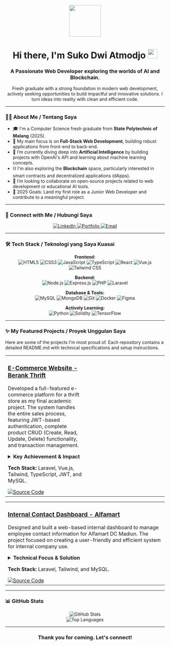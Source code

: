 <p align="center">
  <img src="https://media.giphy.com/media/M9gbBd9nbDrOTu1Mqx/giphy.gif" width="100">
</p>

<h1 align="center">
  Hi there, I'm Suko Dwi Atmodjo <img src="https://media.giphy.com/media/hvRJCLFzcasrR4ia7z/giphy.gif" width="30px"/>
</h1>
<h3 align="center">A Passionate Web Developer exploring the worlds of AI and Blockchain.</h3>

<p align="center">
  Fresh graduate with a strong foundation in modern web development, actively seeking opportunities to build impactful and innovative solutions. I turn ideas into reality with clean and efficient code.
</p>

---

### 👨‍💻 About Me / Tentang Saya

- 🎓 I'm a Computer Science fresh graduate from **State Polytechnic of Malang** (2025).
- 🔭 My main focus is on **Full-Stack Web Development**, building robust applications from front-end to back-end.
- 🌱 I’m currently diving deep into **Artificial Intelligence** by building projects with OpenAI's API and learning about machine learning concepts.
- ⛓️ I'm also exploring the **Blockchain** space, particularly interested in smart contracts and decentralized applications (dApps).
- 👯 I’m looking to collaborate on open-source projects related to web development or educational AI tools.
- 🥅 2025 Goals: Land my first role as a Junior Web Developer and contribute to a meaningful project.

---

### 🤝 Connect with Me / Hubungi Saya

<p align="center">
  <a href="https://linkedin.com/in/sukodwiatmodjo" target="_blank">
    <img src="https://img.shields.io/badge/LinkedIn-0077B5?style=for-the-badge&logo=linkedin&logoColor=white" alt="LinkedIn">
  </a>
  <a href="" target="_blank">
    <img src="https://img.shields.io/badge/Portfolio-333333?style=for-the-badge&logo=About.me&logoColor=white" alt="Portfolio">
  </a>
  <a href="mailto:sukodwiatmodjo134@gmail.com">
    <img src="https://img.shields.io/badge/Email-D14836?style=for-the-badge&logo=gmail&logoColor=white" alt="Email">
  </a>
</p>

---

### 🛠️ Tech Stack / Teknologi yang Saya Kuasai

<p align="center">
  <strong>Frontend:</strong><br>
  <img src="https://img.shields.io/badge/HTML5-E34F26?style=for-the-badge&logo=html5&logoColor=white" alt="HTML5">
  <img src="https://img.shields.io/badge/CSS3-1572B6?style=for-the-badge&logo=css3&logoColor=white" alt="CSS3">
  <img src="https://img.shields.io/badge/JavaScript-F7DF1E?style=for-the-badge&logo=javascript&logoColor=black" alt="JavaScript">
  <img src="https://img.shields.io/badge/TypeScript-0184D5?style=for-the-badge&logo=typescript&logoColor=white" alt="TypeScript">
  <img src="https://img.shields.io/badge/React-20232A?style=for-the-badge&logo=react&logoColor=61DAFB" alt="React">
  <img src="https://img.shields.io/badge/Vue.js-35495E?style=for-the-badge&logo=vue.js&logoColor=4FC08D" alt="Vue.js">
  <img src="https://img.shields.io/badge/Tailwind_CSS-38B2AC?style=for-the-badge&logo=tailwind-css&logoColor=white" alt="Tailwind CSS">
</p>

<p align="center">
  <strong>Backend:</strong><br>
  <img src="https://img.shields.io/badge/Node.js-339933?style=for-the-badge&logo=nodedotjs&logoColor=white" alt="Node.js">
  <img src="https://img.shields.io/badge/Express.js-000000?style=for-the-badge&logo=express&logoColor=white" alt="Express.js">
  <img src="https://img.shields.io/badge/PHP-777BB4?style=for-the-badge&logo=php&logoColor=white" alt="PHP">
  <img src="https://img.shields.io/badge/Laravel-FF2D20?style=for-the-badge&logo=laravel&logoColor=white" alt="Laravel">
</p>

<p align="center">
  <strong>Database & Tools:</strong><br>
  <img src="https://img.shields.io/badge/MySQL-4479A1?style=for-the-badge&logo=mysql&logoColor=white" alt="MySQL">
  <img src="https://img.shields.io/badge/MongoDB-4EA94B?style=for-the-badge&logo=mongodb&logoColor=white" alt="MongoDB">
  <img src="https://img.shields.io/badge/Git-F05032?style=for-the-badge&logo=git&logoColor=white" alt="Git">
  <img src="https://img.shields.io/badge/Docker-2496ED?style=for-the-badge&logo=docker&logoColor=white" alt="Docker">
  <img src="https://img.shields.io/badge/Figma-F24E1E?style=for-the-badge&logo=figma&logoColor=white" alt="Figma">
</p>

<p align="center">
  <strong>Actively Learning:</strong><br>
  <img src="https://img.shields.io/badge/Python-3776AB?style=for-the-badge&logo=python&logoColor=white" alt="Python">
  <img src="https://img.shields.io/badge/Solidity-363636?style=for-the-badge&logo=solidity&logoColor=white" alt="Solidity">
  <img src="https://img.shields.io/badge/TensorFlow-FF6F00?style=for-the-badge&logo=tensorflow&logoColor=white" alt="TensorFlow">
</p>

---

### ✨ My Featured Projects / Proyek Unggulan Saya

Here are some of the projects I'm most proud of. Each repository contains a detailed README.md with technical specifications and setup instructions.

<table width="100%">
  <tr>
    <td width="50%" valign="top">
        <h3><a href="https://github.com/kokatmx/e-commerce-laravue-microservice.git">E-Commerce Website - Berank Thrift</a></h3>
        <p>
            Developed a full-featured e-commerce platform for a thrift store as my final academic project. The
            system handles the entire sales process, featuring JWT-based authentication, complete product CRUD
            (Create, Read, Update, Delete) functionality, and transaction management.
        </p>
        <details>
            <summary><strong>Key Achievement & Impact</strong></summary>
            <p>
                Conducted comprehensive bug fixing and performance optimization, resulting in a <strong>reduction of
                    page load time by approximately 30%</strong>. This demonstrates a strong ability to not only
                build features but also to refine and enhance application performance.
            </p>
        </details>
        <p>
            <strong>Tech Stack:</strong> Laravel, Vue.js, Tailwind, TypeScript, JWT, and MySQL.
        </p>
        <div>
            <!-- <a href="[YOUR_LIVE_DEMO_LINK_HERE]" target="_blank">
                <img src="https://img.shields.io/badge/Live_Demo-000000?style=for-the-badge&logo=vercel&logoColor=white"
                    alt="Live Demo">
            </a> -->
            <a href="https://github.com/kokatmx/e-commerce-laravue-microservice.git" target="_blank">
                <img src="https://img.shields.io/badge/Source_Code-181717?style=for-the-badge&logo=github&logoColor=white"
                    alt="Source Code">
            </a>
        </div>
    </td>
    <td width="50%" valign="top">
        <!-- <a href="[YOUR_LIVE_DEMO_LINK_HERE]" target="_blank">
            <img src="https://user-images.githubusercontent.com/26179770/133883025-2856e4e5-0b3c-4d2c-8007-063e5e4085f4.gif" alt="Berank Thrift E-Commerce Demo" width="100%">
        </a> -->
    </td>
  </tr>
</table>

<table width="100%">
  <tr>
    <!-- <td width="50%" valign="top">
      <a href="[YOUR_LIVE_DEMO_LINK_HERE]" target="_blank">
        <img src="https://user-images.githubusercontent.com/26179770/133883025-2856e4e5-0b3c-4d2c-8007-063e5e4085f4.gif" alt="Internal Dashboard Demo" width="100%">
      </a> 
    </td> -->
    <td width="50%" valign="top">
      <h3><a href="https://github.com/kokatmx/dashboard-contact-person.git">Internal Contact Dashboard - Alfamart</a></h3>
      <p>
        Designed and built a web-based internal dashboard to manage employee contact information for Alfamart DC Madiun. The project focused on creating a user-friendly and efficient system for internal company use.
      </p>
      <details>
        <summary><strong>Technical Focus & Solution</strong></summary>
        <p>
          The core of the project involved integrating a relational database to ensure efficient and structured data management. This improved data accessibility and maintainability for the administrative team.
        </p>
      </details>
      <p>
        <strong>Tech Stack:</strong> Laravel, Tailwind, and MySQL.
      </p>
      <div>
        <!-- <a href="[YOUR_LIVE_DEMO_LINK_HERE]" target="_blank">
          <img src="https://img.shields.io/badge/Live_Demo-000000?style=for-the-badge&logo=vercel&logoColor=white" alt="Live Demo">
        </a> -->
        <a href="https://github.com/kokatmx/dashboard-contact-person.git" target="_blank">
          <img src="https://img.shields.io/badge/Source_Code-181717?style=for-the-badge&logo=github&logoColor=white" alt="Source Code">
        </a>
      </div>
    </td>
  </tr>
</table>

---

### 📊 GitHub Stats

<p align="center">
  <img src="https://github-readme-stats.vercel.app/api?username=kokatmx&show_icons=true&theme=radical" alt="GitHub Stats">
  <br>
  <img src="https://github-readme-stats.vercel.app/api/top-langs/?username=kokatmx&layout=compact&theme=radical" alt="Top Languages">
</p>

---

<div align="center">
  <h3>Thank you for coming. Let's connect!</h3>
</div>
